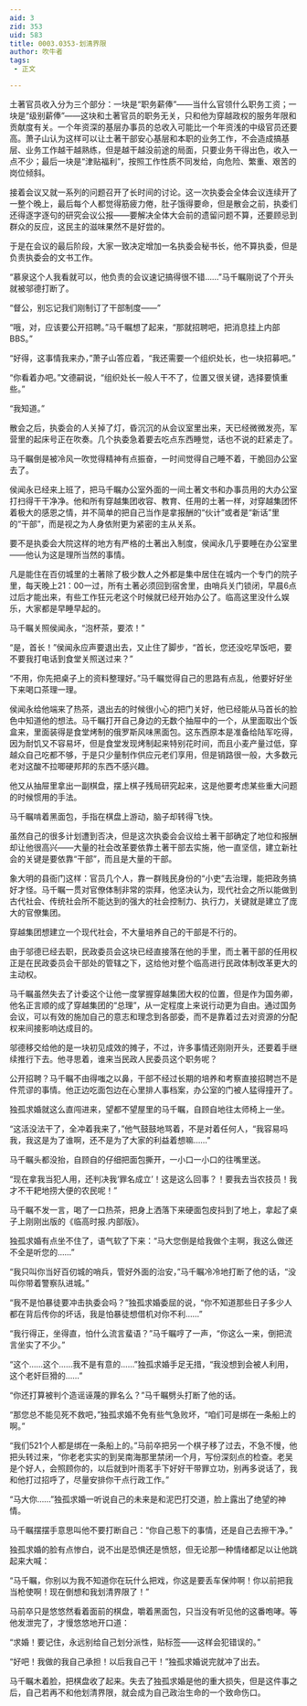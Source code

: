 ```yaml
---
aid: 3
zid: 353
uid: 583
title: 0003.0353-划清界限
author: 吹牛者
tags: 
 - 正文

---
```




  土著官员收入分为三个部分：一块是“职务薪俸”——当什么官领什么职务工资；一块是“级别薪俸”——这块和土著官员的职务无关，只和他为穿越政权的服务年限和贡献度有关。一个年资深的基层办事员的总收入可能比一个年资浅的中级官员还要高。萧子山认为这样可以让土著干部安心基层和本职的业务工作，不会造成搞基层、业务工作越干越熟练，但是越干越没前途的局面，只要业务干得出色，收入一点不少；最后一块是“津贴福利”，按照工作性质不同发给，向危险、繁重、艰苦的岗位倾斜。

  接着会议又就一系列的问题召开了长时间的讨论。这一次执委会全体会议连续开了一整个晚上，最后每个人都觉得筋疲力倦，肚子饿得要命，但是散会之前，执委们还得逐字逐句的研究会议公报——要解决全体大会前的遗留问题不算，还要顾忌到群众的反应，这民主的滋味果然不是好尝的。

  于是在会议的最后阶段，大家一致决定增加一名执委会秘书长，他不算执委，但是负责执委会的文书工作。

  “慕泉这个人我看就可以，他负责的会议速记搞得很不错……”马千瞩刚说了个开头就被邬德打断了。

  “督公，别忘记我们刚制订了干部制度——”

  “哦，对，应该要公开招聘。”马千瞩想了起来，“那就招聘吧，把消息挂上内部BBS。”

  “好得，这事情我来办，”萧子山答应着，“我还需要一个组织处长，也一块招募吧。”

  “你看着办吧。”文德嗣说，“组织处长一般人干不了，位置又很关键，选择要慎重些。”

  “我知道。”

  散会之后，执委会的人关掉了灯，昏沉沉的从会议室里出来，天已经微微发亮，军营里的起床号正在吹奏。几个执委急着要去吃点东西睡觉，话也不说的赶紧走了。

  马千瞩倒是被冷风一吹觉得精神有点振奋，一时间觉得自己睡不着，干脆回办公室去了。

  侯闻永已经来上班了，把马千瞩办公室外面的一间土著文书和办事员用的大办公室打扫得干干净净。他和所有穿越集团收容、教育、任用的土著一样，对穿越集团怀着极大的感恩之情，并不简单的把自己当作是拿报酬的“伙计”或者是“新话”里的“干部”，而是视之为人身依附更为紧密的主从关系。

  要不是执委会大院这样的地方有严格的土著出入制度，侯闻永几乎要睡在办公室里——他认为这是理所当然的事情。

  凡是能住在百仞城里的土著除了极少数人之外都是集中居住在城内一个专门的院子里，每天晚上21：00一过，所有土著必须回到宿舍里，由哨兵关门锁闭，早晨6点过后才能出来，有些工作狂元老这个时候就已经开始办公了。临高这里没什么娱乐，大家都是早睡早起的。

  马千瞩关照侯闻永，“泡杯茶，要浓！”

  “是，首长！”侯闻永应声要退出去，又止住了脚步，“首长，您还没吃早饭吧，要不要我打电话到食堂关照送过来？”

  “不用，你先把桌子上的资料整理好。”马千瞩觉得自己的思路有点乱，他要好好坐下来喝口茶理一理。

  侯闻永给他端来了热茶，退出去的时候很小心的把门关好，他已经能从马首长的脸色中知道他的想法。马千瞩打开自己身边的无数个抽屉中的一个，从里面取出个饭盒来，里面装得是食堂烤制的俄罗斯风味黑面包。这东西原本是准备给陆军吃得，因为耐饥又不容易坏，但是食堂发现烤制起来特别花时间，而且小麦产量过低，穿越众自己吃都不够，于是只少量制作供应元老们享用，但是销路很一般，大多数元老对这酸不拉唧硬邦邦的东西不感兴趣。

  他又从抽屉里拿出一副棋盘，摆上棋子残局研究起来，这是他要考虑某些重大问题的时候惯用的手法。

  马千瞩啃着黑面包，手指在棋盘上游动，脑子却转得飞快。

  虽然自己的很多计划遭到否决，但是这次执委会会议给土著干部确定了地位和报酬却让他很高兴——大量的社会改革要依靠土著干部去实施，他一直坚信，建立新社会的关键是要依靠“干部”，而且是大量的干部。

  象大明的县衙门这样：官员几个人，靠一群贱民身份的“小吏”去治理，能把政务搞好才怪。马千瞩一贯对官僚体制非常的崇拜，他坚决认为，现代社会之所以能做到古代社会、传统社会所不能达到的强大的社会控制力、执行力，关键就是建立了庞大的官僚集团。

  穿越集团想建立一个现代社会，不大量培养自己的干部是不行的。

  由于邬德已经去职，民政委员会这块已经直接落在他的手里，而土著干部的任用权正是在民政委员会干部处的管辖之下，这给他对整个临高进行民政体制改革更大的主动权。

  马千瞩虽然失去了计委这个让他一度掌握穿越集团大权的位置，但是作为国务卿，他名正言顺的成了穿越集团的“总理”，从一定程度上来说行动更为自由。通过国务会议，可以有效的施加自己的意志和理念到各部委，而不是靠着过去对资源的分配权来间接影响达成目的。

  邬德移交给他的是一块初见成效的摊子，不过，许多事情还刚刚开头，还要着手继续推行下去。他寻思着，谁来当民政人民委员这个职务呢？

  公开招聘？马千瞩不由得嗤之以鼻，干部不经过长期的培养和考察直接招聘岂不是件荒谬的事情。他正边吃面包边在心里排人事档案，办公室的门被人猛得撞开了。

  独孤求婚就这么直闯进来，望都不望屋里的马千瞩，自顾自地往太师椅上一坐。

  “这活没法干了，全冲着我来了，”他气鼓鼓地骂着，不是对着任何人，“我容易吗我，我这是为了谁啊，还不是为了大家的利益着想嘛……”

  马千瞩头都没抬，自顾自的仔细把面包撕开，一小口一小口的往嘴里送。

  “现在拿我当犯人用，还判决我‘罪名成立’！这是这么回事？！要我去当农技员！我才不干耙地捞大便的农民呢！”

  马千瞩不发一言，喝了一口热茶，把身上洒落下来硬面包皮抖到了地上，拿起了桌子上刚刚出版的《临高时报.内部版》。

  独孤求婚有点坐不住了，语气软了下来：“马大您倒是给我做个主啊，我这么做还不全是听您的……”

  “我只叫你当好百仞城的哨兵，管好外面的治安，”马千瞩冷冷地打断了他的话，“没叫你带着警察队进城。”

  “我不是怕暴徒要冲击执委会吗？”独孤求婚委屈的说，“你不知道那些日子多少人都在背后传你的坏话，我是怕暴徒想借机对你不利……”

  “我行得正，坐得直，怕什么流言蜚语？”马千瞩哼了一声，“你这么一来，倒把流言坐实了不少。”

  “这个……这个……我不是有意的……”独孤求婚手足无措，“我没想到会被人利用，这个老奸巨猾的……”

  “你还打算被判个造谣诬蔑的罪名么？”马千瞩劈头打断了他的话。

  “那您总不能见死不救吧，”独孤求婚不免有些气急败坏，“咱们可是绑在一条船上的啊。”

  “我们521个人都是绑在一条船上的。”马前卒把另一个棋子移了过去，不急不慢，他把头转过来，“你老老实实的到吴南海那里禁闭一个月，写份深刻点的检查。老吴是个好人，会照顾你的，以后就到叶雨茗手下好好干带罪立功，别再多说话了，我和他打过招呼了，尽量安排你干点行政工作。”

  “马大你……”独孤求婚一听说自己的未来是和泥巴打交道，脸上露出了绝望的神情。

  马千瞩摆摆手意思叫他不要打断自己：“你自己惹下的事情，还是自己去擦干净。”

  独孤求婚的脸有点惨白，说不出是恐惧还是愤怒，但无论那一种情绪都足以让他跳起来大喊：

  “马千瞩，你别以为我不知道你在玩什么把戏，你这是要丢车保帅啊！你以前把我当枪使啊！现在倒想和我划清界限了！”

  马前卒只是悠悠然看着面前的棋盘，嚼着黑面包，只当没有听见他的这番咆哮。等他发泄完了，才慢悠悠地开口道：

  “求婚！要记住，永远别给自己划分派性，贴标签——这样会犯错误的。”

  “好吧！我做的我自己承担！以后我自己干！”独孤求婚说完就冲了出去。

  马千瞩木着脸，把棋盘收了起来。失去了独孤求婚是他的重大损失，但是这件事之后，自己若再不和他划清界限，就会成为自己政治生命的一个致命伤口。


